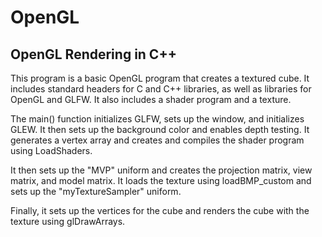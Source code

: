 # OpenGL
## OpenGL Rendering in C++

This program is a basic OpenGL program that creates a textured cube. It includes standard headers for C and C++ libraries, as well as libraries for OpenGL and GLFW. It also includes a shader program and a texture.

The main() function initializes GLFW, sets up the window, and initializes GLEW. It then sets up the background color and enables depth testing. It generates a vertex array and creates and compiles the shader program using LoadShaders.

It then sets up the "MVP" uniform and creates the projection matrix, view matrix, and model matrix. It loads the texture using loadBMP_custom and sets up the "myTextureSampler" uniform.

Finally, it sets up the vertices for the cube and renders the cube with the texture using glDrawArrays.
